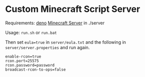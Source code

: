 # Custom Minecraft Script Server

Requirements: [deno](https://deno.land/#getting-started)
[Minecraft Server](https://www.minecraft.net/en-us/download/server) in ./server

Usage: `run.sh` or `run.bat`

Then set `eula=true` in `server/eula.txt` and the following in
`server/server.properties` and run again.

```
enable-rcon=true
rcon.port=25575
rcon.password=password
broadcast-rcon-to-ops=false
```
